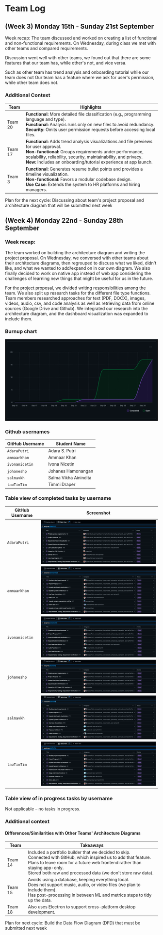 # Team Log

## (Week 3) Monday 15th - Sunday 21st September

Week recap: The team discussed and worked on creating a list of functional and non-functional requirements. On Wednesday, during class we met with other teams and compared requirements.

Discussion went well with other teams, we found out that there are some features that our team has, while other's not, and vice versa.

Such as other team has trend analysis and onboarding tutorial while our team does not
Our team has a feature where we ask for user's permission, while other team does not.

### Additional Context

| Team    | Highlights                                                                                                                                                                                                                                                                                    |
| ------- | --------------------------------------------------------------------------------------------------------------------------------------------------------------------------------------------------------------------------------------------------------------------------------------------- |
| Team 20 | **Functional:** More detailed file classification (e.g., programming language and type).<br>**Functional:** Analysis runs only on new files to avoid redundancy.<br>**Security:** Omits user permission requests before accessing local files.                                                |
| Team 17 | **Functional:** Adds trend analysis visualizations and file previews for user approval.<br>**Non-functional:** Groups requirements under performance, scalability, reliability, security, maintainability, and privacy.<br>**New:** Includes an onboarding/tutorial experience at app launch. |
| Team 3  | **Functional:** Generates resume bullet points and provides a timeline visualization.<br>**Non-functional:** Favors a modular codebase design.<br>**Use Case:** Extends the system to HR platforms and hiring managers.                                                                       |

Plan for the next cycle: Discussing about team's project proposal and architecture diagram that will be submitted next week

## (Week 4) Monday 22nd - Sunday 28th September

### Week recap:

The team worked on building the architecture diagram and writing the project proposal. On Wednesday, we conversed with other teams about their architecture diagrams, then regrouped to discuss what we liked, didn't like, and what we wanted to add/expand on in our own diagram. We also finally decided to work on native app instead of web app considering the challenges of learning new things that might be useful for us in the future.

For the project proposal, we divided writing responsibilities among the team. We also split up research tasks for the different file type functions. Team members researched approaches for text (PDF, DOCX), images, videos, audio, csv, and code analysis as well as retrieving data from online sources (Google Drive and Github). We integrated our research into the architecture diagram, and the dashboard visualization was expanded to include them.

### Burnup chart

![Burnup chart for Sept 22-28](screenshots/Burnup-Sept22-28.png)

### Github usernames

| GitHub Username | Student Name          |
| --------------- | --------------------- |
| `AdaraPutri`    | Adara S. Putri        |
| `ammaarkhan`    | Ammaar Khan           |
| `ivonanicetin`  | Ivona Nicetin         |
| `johaneshp`     | Johanes Hamonangan    |
| `salmavkh`      | Salma Vikha Ainindita |
| `taoTimTim`     | Timmi Draper          |

### Table view of completed tasks by username

| GitHub Username | Screenshot                                                                  |
| --------------- | --------------------------------------------------------------------------- |
| `AdaraPutri`    | ![Completed tasks for Adara](screenshots/Completed-Adara-Sept22-28.png)     |
| `ammaarkhan`    | ![Completed tasks for Ammaar](screenshots/Completed-Ammaar-Sept22-28.png)   |
| `ivonanicetin`  | ![Completed tasks for Ivona](screenshots/Completed-Ivona-Sept22-28.png)     |
| `johaneshp`     | ![Completed tasks for Johanes](screenshots/Completed-Johanes-Sept22-28.png) |
| `salmavkh`      | ![Completed tasks for Salma](screenshots/Completed-Salma-Sept22-28.png)     |
| `taoTimTim`     | ![Completed tasks for Timmi](screenshots/Completed-Timmi-Sept22-28.png)     |

### Table view of in progress tasks by username

Not applicable – no tasks in progress.

### Additional context

#### Differences/Similarities with Other Teams' Architecture Diagrams

| Team    | Takeaways                                                                                                                                                                                                                                                              |
| ------- | ---------------------------------------------------------------------------------------------------------------------------------------------------------------------------------------------------------------------------------------------------------------------- |
| Team 14 | Included a portfolio builder that we decided to skip.<br>Connected with GitHub, which inspired us to add that feature.<br>Plans to leave room for a future web frontend rather than staying app-only.<br>Stored both raw and processed data (we don't store raw data). |
| Team 15 | Avoids using a database, keeping everything local.<br>Does not support music, audio, or video files (we plan to include them).<br>Has post-processing in between ML and metrics steps to tidy up the data.                                                             |
| Team 18 | Also uses Electron to support cross-platform desktop development.                                                                                                                                                                                                      |

Plan for next cycle: Build the Data Flow Diagram (DFD) that must be submitted next week
